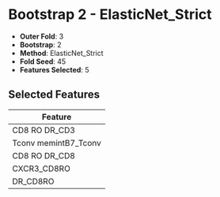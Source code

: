 # Bootstrap 2 - ElasticNet_Strict

- **Outer Fold**: 3
- **Bootstrap**: 2
- **Method**: ElasticNet_Strict
- **Fold Seed**: 45
- **Features Selected**: 5

## Selected Features

| Feature |
|---------|
| CD8 RO DR_CD3 |
| Tconv memintB7_Tconv |
| CD8 RO DR_CD8 |
| CXCR3_CD8RO |
| DR_CD8RO |
